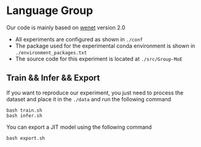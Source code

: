 # Language Group
Our code is mainly based on [wenet](https://github.com/wenet-e2e/wenet) version 2.0

- All experiments are configured as shown in `./conf`
- The package used for the experimental conda environment is shown in `./environment_packages.txt`
- The source code for this experiment is located at `./src/Group-MoE`
## Train && Infer && Export
If you want to reproduce our experiment, you just need to process the dataset and place it in the `./data` and run the following command
```
bash train.sh
bash infer.sh
```
You can export a JIT model using the following command
```
bash export.sh
```